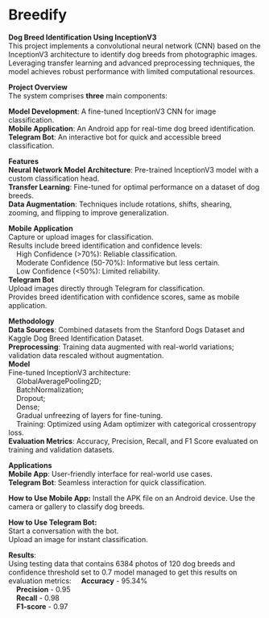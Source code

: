 # Breedify
**Dog Breed Identification Using InceptionV3**<br>
This project implements a convolutional neural network (CNN) based on the InceptionV3 architecture to identify dog breeds from photographic images. Leveraging transfer learning and advanced preprocessing techniques, the model achieves robust performance with limited computational resources.

**Project Overview**<br>
The system comprises **three** main components:

**Model Development**: A fine-tuned InceptionV3 CNN for image classification.<br>
**Mobile Application**: An Android app for real-time dog breed identification.<br>
**Telegram Bot**: An interactive bot for quick and accessible breed classification.<br>

**Features**<br>
**Neural Network Model**
**Architecture**: Pre-trained InceptionV3 model with a custom classification head.<br>
**Transfer Learning**: Fine-tuned for optimal performance on a dataset of dog breeds.<br>
**Data Augmentation**: Techniques include rotations, shifts, shearing, zooming, and flipping to improve generalization.<br>

**Mobile Application**<br>
Capture or upload images for classification.<br>
Results include breed identification and confidence levels:<br>
&nbsp;&nbsp;&nbsp;&nbsp;High Confidence (>70%): Reliable classification.<br>
&nbsp;&nbsp;&nbsp;&nbsp;Moderate Confidence (50-70%): Informative but less certain.<br>
&nbsp;&nbsp;&nbsp;&nbsp;Low Confidence (<50%): Limited reliability.<br>
**Telegram Bot**<br>
Upload images directly through Telegram for classification.<br>
Provides breed identification with confidence scores, same as mobile application.<br>

**Methodology**<br>
**Data Sources**: Combined datasets from the Stanford Dogs Dataset and Kaggle Dog Breed Identification Dataset.<br>
**Preprocessing**: Training data augmented with real-world variations; validation data rescaled without augmentation.<br>
**Model**<br>
Fine-tuned InceptionV3 architecture:<br>
&nbsp;&nbsp;&nbsp;&nbsp;GlobalAveragePooling2D;<br>
&nbsp;&nbsp;&nbsp;&nbsp;BatchNormalization;<br>
&nbsp;&nbsp;&nbsp;&nbsp;Dropout;<br>
&nbsp;&nbsp;&nbsp;&nbsp;Dense;<br>
&nbsp;&nbsp;&nbsp;&nbsp;Gradual unfreezing of layers for fine-tuning.<br>
&nbsp;&nbsp;&nbsp;&nbsp;Training: Optimized using Adam optimizer with categorical crossentropy loss.<br>
**Evaluation Metrics**:
Accuracy, Precision, Recall, and F1 Score evaluated on training and validation datasets.<br>

**Applications**<br>
**Mobile App**: User-friendly interface for real-world use cases.<br>
**Telegram Bot**: Seamless interaction for quick classification.<br>

**How to Use Mobile App:**
Install the APK file on an Android device.
Use the camera or gallery to classify dog breeds.

**How to Use Telegram Bot:**<br>
Start a conversation with the bot.<br>
Upload an image for instant classification.<br>

**Results**:<br>
Using testing data that contains 6384 photos of 120 dog breeds and confidence threshold set to 0.7 model managed to get this results on evaluation metrics:
&nbsp;&nbsp;&nbsp;&nbsp;**Accuracy** - 95.34%<br>
&nbsp;&nbsp;&nbsp;&nbsp;**Precision** - 0.95<br>
&nbsp;&nbsp;&nbsp;&nbsp;**Recall** - 0.98<br>
&nbsp;&nbsp;&nbsp;&nbsp;**F1-score** - 0.97<br>
